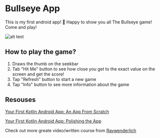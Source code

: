 # Bullseye App

This is my first android app! 🎉 Happy to show you all The Bullseye game! Come and play!

![alt text](https://user-images.githubusercontent.com/44708790/185727752-406146ef-cfcf-47ed-9aa4-13af24210399.png 'Bullseye screenshot')

## How to play the game?

1. Draws the thumb on the seekbar
2. Tab "Hit Me" button to see how close you get to the exact value on the screen and get the score!
3. Tap "Refresh" button to start a new game
4. Tap "Info" button to see more information about the game

## Resouses

[Your First Kotlin Android App: An App From Scratch](https://www.raywenderlich.com/30498263-your-first-kotlin-android-app-an-app-from-scratch)

[Your First Kotlin Android App: Polishing the App](https://www.raywenderlich.com/30498681-your-first-kotlin-android-app-polishing-the-app)

Check out more greate video/written course from [Raywenderlich](https://www.raywenderlich.com/home)
